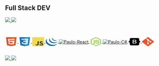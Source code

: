 ## Full Stack DEV

<div>
  <a href="https://github.com/PauloGuilherm">
  <img height="180em" src="https://github-readme-stats.vercel.app/api?username=PauloGuilherm&show_icons=true&theme=dracula&include_all_commits=true&count_private=true"/>
  <img height="180em" src="https://github-readme-stats.vercel.app/api/top-langs/?username=PauloGuilherm&layout=compact&langs_count=7&theme=dracula"/>
</div>
  
  ##
  
<div style="display: inline_block"><br>
  <img align="center" alt="Paulo-HTML5" height="30" width="40" src="https://raw.githubusercontent.com/devicons/devicon/master/icons/html5/html5-original.svg">
  <img align="center" alt="Paulo-CSS3" height="30" width="40" src="https://raw.githubusercontent.com/devicons/devicon/master/icons/css3/css3-original.svg">
  <img align="center" alt="Paulo-CSS3" height="30" width="40" src="https://raw.githubusercontent.com/devicons/devicon/master/icons/javascript/javascript-original.svg">
  <img align="center" alt="Paulo-jQuery" height="30" width="40" src="https://raw.githubusercontent.com/devicons/devicon/master/icons/jquery/jquery-plain.svg">
    <img align="center" alt="Paulo-React" height="35" width="50" src="https://crossapp.ir/wp-content/uploads/2019/04/1200px-React-icon.svg-600x424.png">
   <img align="center" alt="Paulo-nodejs" height="30" width="40" src="https://raw.githubusercontent.com/devicons/devicon/master/icons/nodejs/nodejs-plain.svg">
  <img align="center" alt="Paulo-C#" height="30" width="40" src="https://cdn.jsdelivr.net/gh/devicons/devicon/icons/csharp/csharp-original.svg">
  <img align="center" alt="Paulo-Boostrap" height="30" width="40" src="https://raw.githubusercontent.com/devicons/devicon/master/icons/bootstrap/bootstrap-plain.svg">
    <img align="center" alt="Paulo-git" height="30" width="40" src="https://raw.githubusercontent.com/devicons/devicon/master/icons/git/git-original.svg">
  
 
 </div>
  
 ##
  <div>
     <a href = "mailto:paulo.guilherme.arruda1@gmail.com"><img src="https://img.shields.io/badge/-Gmail-%23333?style=for-the-badge&logo=gmail&logoColor=white" target="_blank"> </a>
    <a href="https://www.linkedin.com/in/pauloguilherm/" target="_blank"><img src="https://img.shields.io/badge/-LinkedIn-%230077B5?style=for-the-badge&logo=linkedin&logoColor=white" target="_blank"></a> 
  </div>
 
